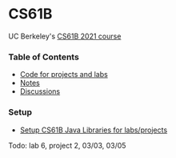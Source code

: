 # CS61B
UC Berkeley's [CS61B 2021 course](https://sp21.datastructur.es/)

### Table of Contents
- [Code for projects and labs](code)
- [Notes](notes)
- [Discussions](discussions)

### Setup
- [Setup CS61B Java Libraries for labs/projects](https://sp21.datastructur.es/materials/lab/lab2setup/lab2setup)
  
Todo: lab 6, project 2, 03/03, 03/05

